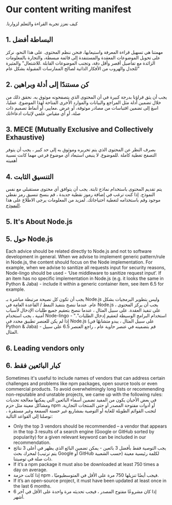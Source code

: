 # Our content writing manifest

.كيف نعزز تجربة القراءة والتعلم لزوارنا

## 1. البساطة أفضل

مهمتنا هي تسهيل قراءة المعرفة واستيعابها، فنحن ننظم المحتوى. على هذا النحو، نركز على تحويل الموضوعات المعقدة
والمستنفدة إلى قائمة مبسطة، والتجارة بالمعلومات الزائدة مع تفاصيل أقصر وأقل دقة، وتجنب الموضوعات القابلة
.للاشتعال" والمثيرة للجدل والهروب من الأفكار الذاتية لصالح الممارسات المقبولة بشكل عام"

## 2. كن مستندًا إلى أدلة وبراهين

يجب أن يثق قراؤنا بدرجة كبيرة في أن المحتوى الذي يتصفحونه موثوق به. نحقق ذلك من خلال تضمين أدلة مثل المراجع 
والبيانات والموارد الأخرى المتاحة لهذا الموضوع. عمليا، اسعَ إلى تضمين اقتباسات من مصادر موثوقة، أو عرض 
.معايير، أو أنماط تصميم ذات صلة، أو أي مقياس علمي لإثبات ادعاءاتك 


## 3. MECE (Mutually Exclusive and Collectively Exhaustive)

بصرف النظر عن المحتوى الذي يتم تحريره وموثوق به إلى حد كبير ، يجب أن يتوفر التصفح  تغطية كاملة 
.للموضوع. لا ينبغي استبعاد أي موضوع فرعي مهما كانت نسبية أهميته


## 4. التنسيق الثابت 

يتم تقديم المحتوى باستخدام نماذج ثابتة. يجب أن يتوافق أي محتوى مستقبلي مع نفس النموذج. إذا كنت ترغب في إضافة 
رموز نقطية جديدة ، قم بنسخ تنسيق رمز نفطي  موجود وقم باستخذامه لتغطية احتياجاتك. لمزيد من المعلومات يرجى 
الاطلاع على هذا 
[النموذج](https://github.com/i0natan/nodebestpractices/blob/master/sections/template.md).

## 5. It's About Node.js
## 5. حول Node.js

Each advice should be related directly to Node.js and not to software development in general. When we advise to implement generic pattern/rule in Node.js, the content should focus on the Node implementation. For example, when we advise to sanitize all requests input for security reasons, Node-lingo should be used - ‘Use middleware to sanitize request input’. If an item has no specific implementation in Node.js (e.g. it looks the same in Python & Jaba) - include it within a generic container item, see item 6.5 for example.

يجب أن تكون كل نصيحة مرتبطة مباشرة بـ Node.js وليس بتطوير البرمجيات بشكل عام. عندما ننصح بتنفيذ النمط / القاعدة العامة في Node.js ، يجب أن يركز المحتوى على تنفيذ العقدة. على سبيل المثال ، عندما ننصح بتعقيم جميع طلبات الإدخال لأسباب أمنية ، يجب استخدام Node-lingo - "استخدام البرامج الوسيطة لتعقيم إدخال الطلبات". إذا لم يكن للعنصر تطبيق محدد في Node.js (على سبيل المثال ، يبدو متشابهًا في Python & Jaba) - قم بتضمينه في عنصر حاوية عام ، راجع العنصر 6.5 على سبيل المثال.

## 6. Leading vendors only
## 6. كبار البائعين فقط

Sometimes it's useful to include names of vendors that can address certain challenges and problems like npm packages, open source tools or even commercial products. To avoid overwhelmingly long lists or recommending non-reputable and unstable projects, we came up with the following rules:
في بعض الأحيان يكون من المفيد تضمين أسماء البائعين التي يمكنها معالجة تحديات ومشاكل معينة مثل حزم npm أو أدوات مفتوحة المصدر أو حتى المنتجات التجارية. لتجنب القوائم الطويلة للغاية أو التوصية بمشاريع غير حسنة السمعة وغير مستقرة ، توصلنا إلى القواعد التالية:

- Only the top 3 vendors should be recommended – a vendor that appears in the top 3 results of a search engine (Google or GitHub sorted by popularity) for a given relevant keyword can be included in our recommendation.
- يجب التوصية فقط بأفضل 3 بائعين - يمكن تضمين البائع الذي يظهر في أعلى 3 نتائج لمحرك بحث (يتم ترتيب Google أو GitHub حسب الشعبية) لكلمة رئيسية معينة ذات صلة في توصيتنا.
- If it’s a npm package it must also be downloaded at least 750 times a day on average.
- إذا كانت حزمة npm ، فيجب أيضًا تنزيلها 750 مرة على الأقل في المتوسط ​​يوميًا.
- If it’s an open-source project, it must have been updated at least once in the last 6 months.
- إذا كان مشروعًا مفتوح المصدر ، فيجب تحديثه مرة واحدة على الأقل في آخر 6 أشهر.
